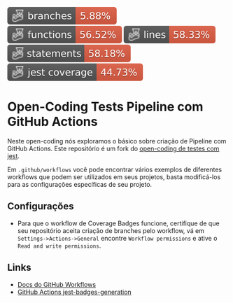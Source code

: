 ![Branches](./badges/coverage-branches.svg)
![Functions](./badges/coverage-functions.svg)
![Lines](./badges/coverage-lines.svg)
![Statements](./badges/coverage-statements.svg)
![Jest coverage](./badges/coverage-jest%20coverage.svg)

# Open-Coding Tests Pipeline com GitHub Actions

Neste open-coding nós exploramos o básico sobre criação de Pipeline com GitHub Actions. Este repositório é um fork do [open-coding de testes com jest](https://github.com/Bahia-devs/open-coding-tests-with-jest).

Em `.github/workflows` você pode encontrar vários exemplos de diferentes workflows que podem ser utilizados em seus projetos, basta modificá-los para as configurações específicas de seu projeto.

## Configurações

- Para que o workflow de Coverage Badges funcione, certifique de que seu repositório aceita criação de branches pelo workflow, vá em `Settings->Actions->General` encontre `Workflow permissions` e ative o `Read and write permissions`.

## Links

- [Docs do GitHub Workflows](https://docs.github.com/en/actions/using-workflows/about-workflows)
- [GitHub Actions jest-badges-generation](https://github.com/marketplace/actions/jest-badges-generation-action)